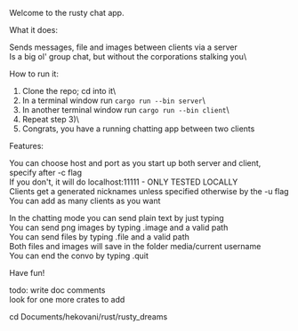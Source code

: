 Welcome to the rusty chat app.

What it does:

Sends messages, file and images between clients via a server\
Is a big ol' group chat, but without the corporations stalking you\

How to run it:

1) Clone the repo; cd into it\
2) In a terminal window run `cargo run --bin server`\
3) In another terminal window run `cargo run --bin client`\
4) Repeat step 3)\
5) Congrats, you have a running chatting app between two clients

Features:

You can choose host and port as you start up both server and client, specify after -c flag\
If you don't, it will do localhost:11111 - ONLY TESTED LOCALLY\
Clients get a generated nicknames unless specified otherwise by the -u flag
You can add as many clients as you want

In the chatting mode you can send plain text by just typing\
You can send png images by typing .image and a valid path\
You can send files by typing .file and a valid path\
Both files and images will save in the folder media/current username\
You can end the convo by typing .quit

Have fun!

todo:
write doc comments\
look for one more crates to add

cd Documents/hekovani/rust/rusty_dreams
